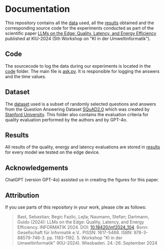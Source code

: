# Documentation

This repository contains all the [data](dataset) used, all the [results](results) obtained and the corresponding source code 
for the experiments conducted as part of the scientific paper [LLMs on the Edge: Quality, Latency, and Energy Efficiency](https://www.doi.org/10.18420/inf2024_104) published at KIU-2024 (5th Workshop on "KI in der Umweltinformatik"). 

## Code
The sourcecode to log the data during our experiments is located in the [code](code) folder.
The main file is [ask.py](code/ask.py). It is responsible for logging the answers and the time values.


## Dataset

The [dataset](dataset) used is a subset of randomly selected 
questions and answers from the Question Answering Dataset [SQuAD2.0](https://rajpurkar.github.io/SQuAD-explorer/) which was created by [Stanford University](https://www.stanford.edu/).
This folder also contains the evaluation criteria for quality evaluation performed by the authors and by GPT-4o.

## Results

All results of the quality, energy and latency evaluations are stored in [results](results) for every model we tested on the edge device.

## Acknowledgements
ChatGPT (version GPT-4o) assisted us in creating the figures for this paper.

## Attribution
If you use parts of this repository in your work, please cite as follows:

> Bast, Sebastian; Begic Fazlic, Lejla; Naumann, Stefan; Dartmann, Guido (2024): 
LLMs on the Edge: Quality, Latency, and Energy Efficiency. 
INFORMATIK 2024. DOI: [10.18420/inf2024_104](https://www.doi.org/10.18420/inf2024_104). 
Bonn: Gesellschaft für Informatik e.V.. PISSN: 1617-5468. ISBN: 978-3-88579-746-3. 
pp. 1183-1192. 5. Workshop "KI in der Umweltinformatik" (KIU-2024). Wiesbaden. 
24.-26. September 2024
